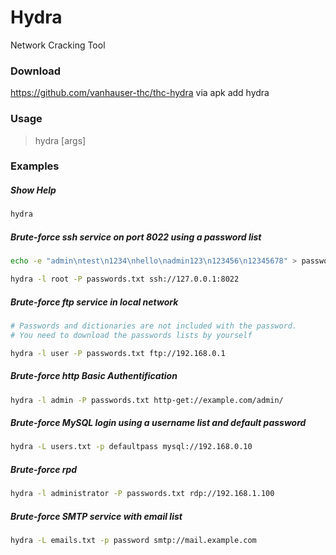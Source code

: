 # Hydra
Network Cracking Tool

### Download
https://github.com/vanhauser-thc/thc-hydra via apk add hydra

### Usage  
> hydra [args]
  
### Examples   
##### Show Help 
```bash
hydra
```

##### Brute-force ssh service on port 8022 using a password list
```bash
echo -e "admin\ntest\n1234\nhello\nadmin123\n123456\n12345678" > passwords.txt

hydra -l root -P passwords.txt ssh://127.0.0.1:8022
```

##### Brute-force ftp service in local network
```bash
# Passwords and dictionaries are not included with the password.
# You need to download the passwords lists by yourself

hydra -l user -P passwords.txt ftp://192.168.0.1
```

##### Brute-force http Basic Authentification
```bash
hydra -l admin -P passwords.txt http-get://example.com/admin/
```

##### Brute-force MySQL login using a username list and default password
```bash
hydra -L users.txt -p defaultpass mysql://192.168.0.10
```

##### Brute-force rpd 
```bash
hydra -l administrator -P passwords.txt rdp://192.168.1.100 
```

##### Brute-force SMTP service with email list
```bash
hydra -L emails.txt -p password smtp://mail.example.com
```
